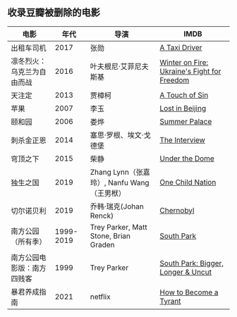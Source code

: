 ## 收录豆瓣被删除的电影

电影|年代|导演|IMDB
---|---|---|---
出租车司机|2017|张勋|[A Taxi Driver](https://www.imdb.com/title/tt6878038/)
凛冬烈火：乌克兰为自由而战|2016|叶夫根尼·艾菲尼夫斯基|[Winter on Fire: Ukraine's Fight for Freedom](https://www.imdb.com/title/tt4908644/)
天注定|2013|贾樟柯|[A Touch of Sin](https://www.imdb.com/title/tt2852400/)
苹果|2007|李玉|[Lost in Beijing](https://www.imdb.com/title/tt0949489/)
颐和园|2006|娄烨|[Summer Palace](https://www.imdb.com/title/tt0794374/)
刺杀金正恩|2014|塞思·罗根、埃文·戈德堡|[The Interview](https://www.imdb.com/title/tt2788710/)
穹顶之下|2015|柴静|[Under the Dome](https://www.imdb.com/title/tt4495750)
独生之国|2019|Zhang Lynn（张嘉玲）, Nanfu Wang（王男栿）|[One Child Nation](https://www.imdb.com/title/tt8923482/)
切尔诺贝利|2019|乔韩·瑞克(Johan Renck)|[Chernobyl](https://www.imdb.com/title/tt7366338/)
南方公园（所有季）|1999-2019|Trey Parker, Matt Stone, Brian Graden|[South Park](https://www.imdb.com/title/tt0121955/)
南方公园电影版：南方四贱客|1999|Trey Parker|[South Park: Bigger, Longer & Uncut](https://www.imdb.com/title/tt0158983/)
暴君养成指南|2021|netflix|[How to Become a Tyrant](https://www.imdb.com/title/tt14832996/)
